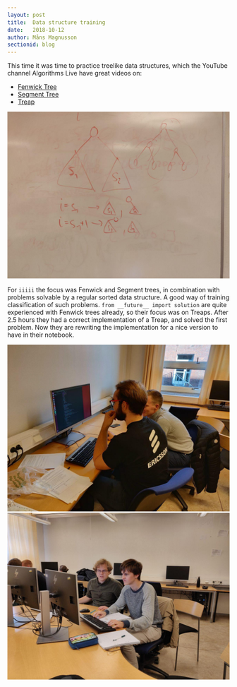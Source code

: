 ```yaml
---
layout: post
title:  Data structure training
date:   2018-10-12
author: Måns Magnusson
sectionid: blog
---
```


This time it was time to practice treelike data structures, which the YouTube channel Algorithms Live have great videos on:
- [Fenwick Tree](https://www.youtube.com/watch?v=kPaJfAUwViY)
- [Segment Tree](https://www.youtube.com/watch?v=Tr-xEGoByFQ)
- [Treap](https://www.youtube.com/watch?v=erKlLEXLKyY)

![Treap](/assets/imgs/181012/Split.jpg "Base case for split function of a treap")

For `iiiii` the focus was Fenwick and Segment trees, in combination with problems solvable by a regular sorted data structure. A good way of training classification of such problems.
`from __future__ import solution` are quite experienced with Fenwick trees already, so their focus was on Treaps. After 2.5 hours they had a correct implementation of a Treap, and solved the first problem. Now they are rewriting the implementation for a nice version to have in their notebook.

![Björn and Lars](/assets/imgs/181012/BL.jpg)
![Malte and Åke](/assets/imgs/181012/MA.jpg)

